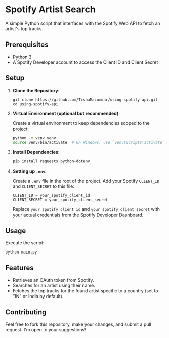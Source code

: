 # Spotify Artist Search

A simple Python script that interfaces with the Spotify Web API to fetch an artist's top tracks.

## Prerequisites

- Python 3
- A Spotify Developer account to access the Client ID and Client Secret

## Setup

1. **Clone the Repository**:

   ```
   git clone https://github.com/TishaMazumdar/using-spotify-api.git
   cd using-spotify-api
   ```

2. **Virtual Environment (optional but recommended)**:

   Create a virtual environment to keep dependencies scoped to the project:

   ```bash
   python -m venv venv
   source venv/bin/activate  # On Windows, use `venv\Scripts\activate`
   ```

3. **Install Dependencies**:

   ```bash
   pip install requests python-dotenv
   ```

4. **Setting up `.env`**:

   Create a `.env` file in the root of the project. Add your Spotify `CLIENT_ID` and `CLIENT_SECRET` to this file:

   ```env
   CLIENT_ID = your_spotify_client_id
   CLIENT_SECRET = your_spotify_client_secret
   ```

   Replace `your_spotify_client_id` and `your_spotify_client_secret` with your actual credentials from the Spotify Developer Dashboard.

## Usage

Execute the script:

```bash
python main.py
```

## Features

- Retrieves an OAuth token from Spotify.
- Searches for an artist using their name.
- Fetches the top tracks for the found artist specific to a country (set to "IN" or India by default).

## Contributing

Feel free to fork this repository, make your changes, and submit a pull request. I'm open to your suggestions!

